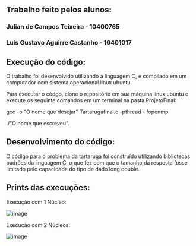 ## Trabalho feito pelos alunos:

### Julian de Campos Teixeira - 10400765
### Luis Gustavo Aguirre Castanho - 10401017

## Execução do código:

O trabalho foi desenvolvido utilizando a linguagem C, e compilado em um computador com sistema operacional linux ubuntu.

Para executar o códgo, clone o repositório em sua máquina linux ubuntu e execute os seguinte comandos em um terminal na pasta ProjetoFinal:

gcc -o "O nome que desejar" Tartarugafinal.c -pthread - fopenmp

./"O nome que escreveu".

## Desenvolvimento do código:

O código para o problema da tartaruga foi construído utilizando bibliotecas padrões da linguagem C, o que fez com que o tamanho da resposta fosse limitado pelo capacidade do tipo de dado long double.

## Prints das execuções: 

Execução com 1 Núcleo:

![image](https://github.com/Julian-CT/Computa-oParalelaLab/assets/144359181/1353772a-00ed-450f-975e-8d1f53efa172)

Execução com 2 Núcleos:

![image](https://github.com/Julian-CT/Computa-oParalelaLab/assets/144359181/1dbccf1d-b055-489d-bea3-cc7feaec94ab)



